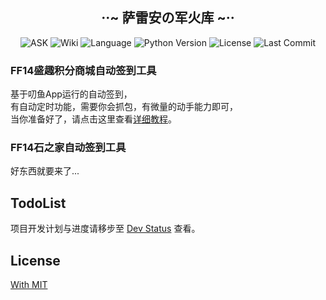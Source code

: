 <div align="center">
  <h2>··~ 萨雷安の军火库 ~··</h2>
</div>
<div align="center">
  <img src="https://infrasimage-r2.cf.cdn.infras.host/2023/12/22/65854fa135d83.webp" alt="ASK">
  <img src="https://img.shields.io/badge/wiki-yes-brightgreen" alt="Wiki">
  <img src="https://img.shields.io/badge/language-python-blue" alt="Language">
  <img src="https://img.shields.io/badge/python-3.11-orange" alt="Python Version">
  <img src="https://img.shields.io/badge/License-MIT-yellow" alt="License">
  <img src="https://img.shields.io/github/last-commit/FF14CN/FF14AutoSign?color=green" alt="Last Commit">
</div>


<div align="left">
  <h3>FF14盛趣积分商城自动签到工具</h3>
<p>基于叨鱼App运行的自动签到，<br>有自动定时功能，需要你会抓包，有微量的动手能力即可，<br>
当你准备好了，请点击这里查看<a href="https://github.com/FF14CN/FF14AutoSign/wiki/SQMall-%E7%9B%9B%E8%B6%A3%E7%A7%AF%E5%88%86%E5%95%86%E5%9F%8E">详细教程</a>。
</p>
  <h3>FF14石之家自动签到工具</h3>
<p>
好东西就要来了...
</p>

</div>


## TodoList
项目开发计划与进度请移步至 [Dev Status](https://github.com/orgs/FF14CN/projects/1) 查看。

## License

[With MIT](https://github.com/FF14CN/FF14AutoSign/blob/main/LICENSE)
